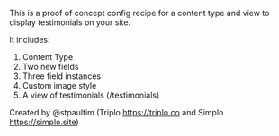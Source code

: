 This is a proof of concept config recipe for a content type and 
view to display testimonials on your site.

It includes:

1) Content Type
2) Two new fields
3) Three field instances
4) Custom image style
5) A view of testimonials (/testimonials)

Created by @stpaultim (Triplo https://triplo.co and Simplo https://simplo.site)
